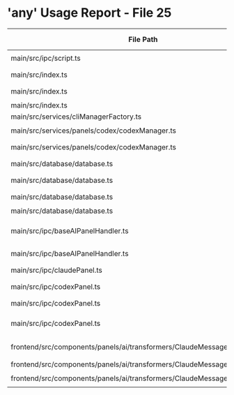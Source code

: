 # 'any' Usage Report - File 25

| File Path | Line Number | Code Snippet | Fixed | Explanation |
|-----------|-------------|--------------|-------|-------------|
| main/src/ipc/script.ts | 157 | `(error: any, stdout: string, stderr: string) => {` | No |  |
| main/src/index.ts | 152 | `ipcMain.handle = function(channel: string, listener: any) {` | No |  |
| main/src/index.ts | 153 | `const wrappedListener = async (event: any, ...args: any[]) => {` | No |  |
| main/src/index.ts | 241 | `console.log = (...args: any[]) => {` | No |  |
| main/src/services/cliManagerFactory.ts | 26 | `additionalOptions?: Record<string, any>;` | No |  |
| main/src/services/panels/codex/codexManager.ts | 257 | `const sessionInfoMessage: Record<string, any> = {` | No |  |
| main/src/services/panels/codex/codexManager.ts | 1118 | `async getDebugState(panelId: string): Promise<any> {` | No |  |
| main/src/database/database.ts | 2550 | `getPanelSettings(panelId: string): Record<string, any> {` | No |  |
| main/src/database/database.ts | 2571 | `updatePanelSettings(panelId: string, settings: Record<string, any>): void {` | No |  |
| main/src/database/database.ts | 2593 | `setPanelSettings(panelId: string, settings: Record<string, any>): void {` | No |  |
| main/src/database/database.ts | 2662 | `const updateObj: Record<string, any> = {};` | No |  |
| main/src/ipc/baseAIPanelHandler.ts | 218 | `this.ipcMain.handle(\`\${this.config.ipcPrefix}:set-settings\`, async (_event, panelId: string, settings: Record<string, any>) => {` | No |  |
| main/src/ipc/baseAIPanelHandler.ts | 306 | `protected applySettingsDefaults(settings: Record<string, any>): Record<string, any> {` | No |  |
| main/src/ipc/claudePanel.ts | 26 | `protected applySettingsDefaults(settings: Record<string, any>): Record<string, any> {` | No |  |
| main/src/ipc/codexPanel.ts | 37 | `protected applySettingsDefaults(settings: Record<string, any>): Record<string, any> {` | No |  |
| main/src/ipc/codexPanel.ts | 195 | `const settingsToUpdate: Record<string, any> = {` | No |  |
| main/src/ipc/codexPanel.ts | 419 | `this.ipcMain.handle('codexPanel:setSettings', async (_event, panelId: string, settings: Record<string, any>) => {` | No |  |
| frontend/src/components/panels/ai/transformers/ClaudeMessageTransformer.ts | 7 | `constructor(private gitRepoPath?: string, private debugMode?: boolean, private formatOptions: any = {}) {}` | No |  |
| frontend/src/components/panels/ai/transformers/ClaudeMessageTransformer.ts | 9 | `transform(messages: any[]): string {` | No |  |
| frontend/src/components/panels/ai/transformers/ClaudeMessageTransformer.ts | 13 | `private transformMessage(message: any): string {` | No |  |